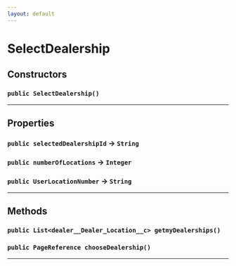 ```yaml
---
layout: default
---
```

# SelectDealership
## Constructors
### `public SelectDealership()`
---
## Properties

### `public selectedDealershipId` → `String`


### `public numberOfLocations` → `Integer`


### `public UserLocationNumber` → `String`


---
## Methods
### `public List<dealer__Dealer_Location__c> getmyDealerships()`
### `public PageReference chooseDealership()`
---
